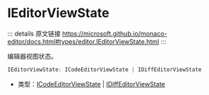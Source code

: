 # IEditorViewState
        
::: details 原文链接
https://microsoft.github.io/monaco-editor/docs.html#types/editor.IEditorViewState.html
:::

编辑器视图状态。

```ts
IEditorViewState: ICodeEditorViewState | IDiffEditorViewState
```
- 类型：[ICodeEditorViewState](/api/editor/ICodeEditorViewState.md) | [IDiffEditorViewState](/api/editor/IDiffEditorViewState.md)